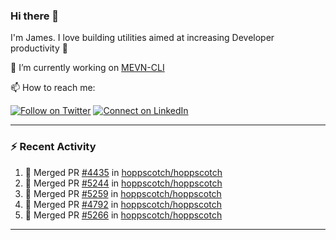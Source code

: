 ### Hi there 👋

I'm James. I love building utilities aimed at increasing Developer productivity :raised_hands: 

🔭 I’m currently working on [MEVN-CLI](https://github.com/madlabsinc/mevn-cli)

📫 How to reach me:

[![Follow on Twitter](https://img.shields.io/badge/--twitter?label=Twitter&logo=Twitter&style=social)](https://twitter.com/james_madhacks) [![Connect on LinkedIn](https://img.shields.io/badge/--linkedin?label=LinkedIn&logo=LinkedIn&style=social)](https://www.linkedin.com/in/jamesgeorge007)

---

### :zap: Recent Activity

<!--START_SECTION:activity-->
1. 🎉 Merged PR [#4435](https://github.com/hoppscotch/hoppscotch/pull/4435) in [hoppscotch/hoppscotch](https://github.com/hoppscotch/hoppscotch)
2. 🎉 Merged PR [#5244](https://github.com/hoppscotch/hoppscotch/pull/5244) in [hoppscotch/hoppscotch](https://github.com/hoppscotch/hoppscotch)
3. 🎉 Merged PR [#5259](https://github.com/hoppscotch/hoppscotch/pull/5259) in [hoppscotch/hoppscotch](https://github.com/hoppscotch/hoppscotch)
4. 🎉 Merged PR [#4792](https://github.com/hoppscotch/hoppscotch/pull/4792) in [hoppscotch/hoppscotch](https://github.com/hoppscotch/hoppscotch)
5. 🎉 Merged PR [#5266](https://github.com/hoppscotch/hoppscotch/pull/5266) in [hoppscotch/hoppscotch](https://github.com/hoppscotch/hoppscotch)
<!--END_SECTION:activity-->

---

<!--
**jamesgeorge007/jamesgeorge007** is a ✨ _special_ ✨ repository because its `README.md` (this file) appears on your GitHub profile.

Here are some ideas to get you started:

- 🌱 I’m currently learning ...
- 👯 I’m looking to collaborate on ...
- 🤔 I’m looking for help with ...
- 💬 Ask me about ...
- 😄 Pronouns: ...
- ⚡ Fun fact: ...
-->
